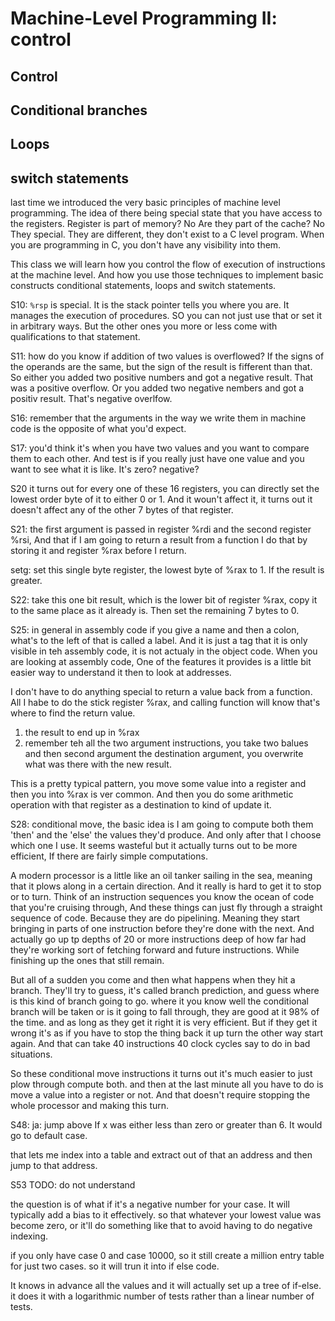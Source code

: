 # Machine-Level Programming II: control
## Control
## Conditional branches
## Loops
## switch statements

last time we introduced the very basic principles of machine level programming. 
The idea of there being special state that you have access to the registers.
Register is part of memory?
No
Are they part of the cache? No
They special.
They are different, they don't exist to a C level program.
When you are programming in C, you don't have any visibility into them.  

This class we will learn how you control the flow of execution of instructions at the machine level.
And how you use those techniques to implement basic constructs conditional statements, loops and switch statements.

S10: `%rsp` is special. 
It is the stack pointer tells you where you are. 
It manages the execution of procedures.
SO you can not just use that or set it in arbitrary ways.
But the other ones you more or less come with qualifications to that statement.

S11:
how do you know if addition of two values is overflowed?
If the signs of the operands are the same, 
but the sign of the result is fifferent than that.
So either you added two positive numbers and got a negative result.
That was a positive overflow.
Or you added two negative nembers and got a positiv result.
That's negative overlfow.

S16: remember that the arguments in the way we write them in machine code is the opposite of what you'd expect. 

S17: 
you'd think it's when you have two values and you want to compare them to each other. 
And test is if you really just have one value and you want to see what it is like.
It's zero? negative?

S20
it turns out for every one of these 16 registers, 
you can directly set the lowest order byte of it to either 0 or 1.
And it woun't affect it, it turns out it doesn't affect any of the other 7 bytes of that register.

S21:
the first argument is passed in register %rdi and the second register %rsi,
And that if I am going to return a result from a function I do that by storing it and register %rax before I return.

setg: set this single byte register, the lowest byte of %rax to 1. 
If the result is greater.

S22: take this one bit result, which is the lower bit of register %rax, 
copy it to the same place as it already is.
Then set the remaining 7 bytes to 0.

S25: 
in general in assembly code if you give a name and then a colon,
what's to the left of that is called a label.
And it is just a tag that it is only visible in teh assembly code,
it is not actualy in the object code.
When you are looking at assembly code, 
One of the features it provides is a little bit easier way to understand it then to look at addresses.

I don't have to do anything special to return a value back from a function.
All I habe to do the stick register %rax, 
and calling function will know that's where to find the return value.

1. the result to end up in %rax
2. remember teh all the two argument instructions,
you take two balues and then second argument the destination argument,
you overwrite what was there with the new result.

This is a pretty typical pattern,
you move some value into a register and then you into %rax is ver common.
And then you do some arithmetic operation with that register as a destination to kind of update it.

S28: conditional move,
the basic idea is I am going to compute both them 'then' and the 'else' the values they'd produce.
And only after that I choose which one I use.
It seems wasteful but it actually turns out to be more efficient, If there are fairly simple computations.

A modern processor is a little like an oil tanker sailing in the sea, meaning that it plows along in a certain direction.
And it really is hard to get it to stop or to turn.
Think of an instruction sequences you know the ocean of code that you're cruising through, 
And these things can just fly through a straight sequence of code.
Because they are do pipelining.
Meaning they start bringing in parts of one instruction before they're done with the next. 
And actually go up tp depths of 20 or more instructions deep of how far had they're working sort of fetching forward and future instructions.
While finishing up the ones that still remain.

But all of a sudden you come and then what happens when they hit a branch.
They'll try to guess, it's called branch prediction,
and guess where is this kind of branch going to go.
where it you know well the conditional branch will be taken or is it going to fall through,
they are good at it 98% of the time.
and as long as they get it right it is very efficient.
But if they get it wrong it's as if you have to stop the thing back it up turn the other way start again.
And that can take 40 instructions 40 clock cycles say to do in bad situations.

So these conditional move instructions it turns out it's much easier to just plow through compute both.
and then at the last minute all you have to do is move a value into a register or not.
And that doesn't require stopping the whole processor and making this turn.

S48: ja: jump above
If x was either less than zero or greater than 6. It would go to default case.

that lets me index into a table and extract out of that an address and then jump to that address.

S53 TODO: do not understand

the question is of what if it's a negative number for your case.
It will typically add a bias to it effectively.
so that whatever your lowest value was become zero,
or it'll do something like that to avoid having to do negative indexing.

if you only have case 0 and case 10000, so it still create a million entry table for just two cases.
so it will trun it into if else code.

It knows in advance all the values and it will actually set up a tree of if-else.
it does it with a logarithmic number of tests rather than a linear number of tests.

